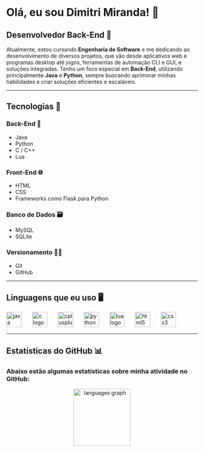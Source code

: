 # Olá, eu sou Dimitri Miranda! 👋


## Desenvolvedor Back-End 👾
Atualmente, estou cursando **Engenharia de Software** e me dedicando ao desenvolvimento de diversos projetos, que vão desde aplicativos web e programas desktop até jogos, ferramentas de automação CLI e GUI, e soluções integradas. Tenho um foco especial em **Back-End**, utilizando principalmente **Java** e **Python**, sempre buscando aprimorar minhas habilidades e criar soluções eficientes e escaláveis.

---

## Tecnologias 🔧
### Back-End 🚀
- Java
- Python
- C / C++
- Lua

### Front-End 🌐
- HTML
- CSS
- Frameworks como Flask para Python

### Banco de Dados 🗃
- MySQL
- SQLite

### Versionamento 🧑‍💻
- Git
- GitHub

---

## Linguagens que eu uso 🖥
<div align="left">
  <img src="https://cdn.jsdelivr.net/gh/devicons/devicon/icons/java/java-original.svg" height="40" alt="java logo" />
  <img width="20" />
  <img src="https://cdn.jsdelivr.net/gh/devicons/devicon/icons/c/c-original.svg" height="40" alt="c logo" />
  <img width="20" />
  <img src="https://cdn.jsdelivr.net/gh/devicons/devicon/icons/cplusplus/cplusplus-original.svg" height="40" alt="cplusplus logo" />
  <img width="20" />
  <img src="https://cdn.jsdelivr.net/gh/devicons/devicon/icons/python/python-original.svg" height="40" alt="python logo" />
  <img width="20" />
  <img src="https://cdn.jsdelivr.net/gh/devicons/devicon/icons/lua/lua-original.svg" height="40" alt="lua logo" />
  <img width="20" />
  <img src="https://cdn.jsdelivr.net/gh/devicons/devicon/icons/html5/html5-original.svg" height="40" alt="html5 logo" />
  <img width="20" />
  <img src="https://cdn.jsdelivr.net/gh/devicons/devicon/icons/css3/css3-original.svg" height="40" alt="css3 logo" />
</div>

---

## Estatísticas do GitHub 📊
### Abaixo estão algumas estatísticas sobre minha atividade no GitHub:
<div align="center">
  <img src="https://github-readme-stats.vercel.app/api/top-langs?username=Dimitri-Miranda&locale=en&hide_title=false&layout=compact&card_width=320&langs_count=5&theme=tokyonight&hide_border=false&order=2" height="150" alt="languages graph" />
</div>
